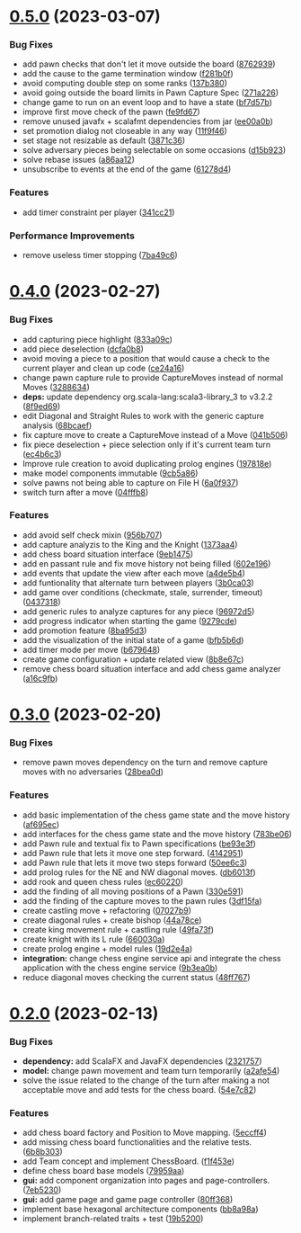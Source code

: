 # [0.5.0](https://github.com/jahrim/PPS-22-chess/compare/0.4.0...0.5.0) (2023-03-07)


### Bug Fixes

* add pawn checks that don't let it move outside the board ([8762939](https://github.com/jahrim/PPS-22-chess/commit/876293956a356e78d49a1ca6637eed6385bf07e4))
* add the cause to the game termination window ([f281b0f](https://github.com/jahrim/PPS-22-chess/commit/f281b0ffb7414887180bba00386163966940d851))
* avoid computing double step on some ranks ([137b380](https://github.com/jahrim/PPS-22-chess/commit/137b38062ad6b44d94c15443999dd2ba119b8c7d))
* avoid going outside the board limits in Pawn Capture Spec ([271a226](https://github.com/jahrim/PPS-22-chess/commit/271a226de1ec779d4ac31fa554d9e519017cbf76))
* change game to run on an event loop and to have a state ([bf7d57b](https://github.com/jahrim/PPS-22-chess/commit/bf7d57b8111625ab806a21de6289087df3539671))
* improve first move check of the pawn ([fe9fd67](https://github.com/jahrim/PPS-22-chess/commit/fe9fd67f8528a6eee48f84cd1e471a579d67be57))
* remove unused javafx + scalafmt dependencies from jar ([ee00a0b](https://github.com/jahrim/PPS-22-chess/commit/ee00a0bf6ba259ac7a766984be4530a42e4de4ba))
* set promotion dialog not closeable in any way ([11f9f46](https://github.com/jahrim/PPS-22-chess/commit/11f9f46d32792f984a32dd330f0fa4609b9cd5d4))
* set stage not resizable as default ([3871c36](https://github.com/jahrim/PPS-22-chess/commit/3871c364982e0325a8616785605a674b7750e9a9))
* solve adversary pieces being selectable on some occasions ([d15b923](https://github.com/jahrim/PPS-22-chess/commit/d15b92324112a11a15fe4e091807db9215fd33c7))
* solve rebase issues ([a86aa12](https://github.com/jahrim/PPS-22-chess/commit/a86aa126a199f876d06b413979f0b48c77fec00b))
* unsubscribe to events at the end of the game ([61278d4](https://github.com/jahrim/PPS-22-chess/commit/61278d4635262884a2857f0e4781767219761dad))


### Features

* add timer constraint per player ([341cc21](https://github.com/jahrim/PPS-22-chess/commit/341cc21276c5fa3ca56ad7037fd336206e2c5796))


### Performance Improvements

* remove useless timer stopping ([7ba49c6](https://github.com/jahrim/PPS-22-chess/commit/7ba49c69eab753c7b0641c9d5be6a65655239492))

# [0.4.0](https://github.com/jahrim/PPS-22-chess/compare/0.3.0...0.4.0) (2023-02-27)


### Bug Fixes

* add capturing piece highlight ([833a09c](https://github.com/jahrim/PPS-22-chess/commit/833a09c985de6b19385f28162f875951f7af657b))
* add piece deselection ([dcfa0b8](https://github.com/jahrim/PPS-22-chess/commit/dcfa0b81e6272a458ad1d2cf002191e2ade2b063))
* avoid moving a piece to a position that would cause a check to the current player and clean up code ([ce24a16](https://github.com/jahrim/PPS-22-chess/commit/ce24a162e3bd167c5396c71a3b0a31ffbc6ae853))
* change pawn capture rule to provide CaptureMoves instead of normal Moves ([3288634](https://github.com/jahrim/PPS-22-chess/commit/3288634bef35b87461571baabb8dd188844bfeaa))
* **deps:** update dependency org.scala-lang:scala3-library_3 to v3.2.2 ([8f9ed69](https://github.com/jahrim/PPS-22-chess/commit/8f9ed694c285b9e1320dc4ca481c2a017ba90965))
* edit Diagonal and Straight Rules to work with the generic capture analysis ([68bcaef](https://github.com/jahrim/PPS-22-chess/commit/68bcaefe1432b1ac5b60116641a9bb87850d5bda))
* fix capture move to create a CaptureMove instead of a Move ([041b506](https://github.com/jahrim/PPS-22-chess/commit/041b50607e205bf116918db8f56ad96c0c68823b))
* fix piece deselection + piece selection only if it's current team turn ([ec4b6c3](https://github.com/jahrim/PPS-22-chess/commit/ec4b6c3dd2eabf1c037269bf03e1caf9fb99cc80))
* Improve rule creation to avoid duplicating prolog engines ([197818e](https://github.com/jahrim/PPS-22-chess/commit/197818ee373972da845de30858d5b34791765180))
* make model components immutable ([9cb5a86](https://github.com/jahrim/PPS-22-chess/commit/9cb5a8632cddeb3fce4eb2febafbdc6e11ff28bb))
* solve pawns not being able to capture on File H ([6a0f937](https://github.com/jahrim/PPS-22-chess/commit/6a0f937c5d6be830c9b577defceef6500ccc4fbd))
* switch turn after a move ([04fffb8](https://github.com/jahrim/PPS-22-chess/commit/04fffb8d950d87a24a81f9969f2ff14ae0a24c47))


### Features

* add avoid self check mixin ([956b707](https://github.com/jahrim/PPS-22-chess/commit/956b70782a74364e6288aba19fabc85675d28255))
* add capture analyzis to the King and the Knight ([1373aa4](https://github.com/jahrim/PPS-22-chess/commit/1373aa43071eb76ecb7763746088fab8cab13b53))
* add chess board situation interface ([9eb1475](https://github.com/jahrim/PPS-22-chess/commit/9eb147523ada0667456ac57d8551ffb48f243858))
* add en passant rule and fix move history not being filled ([602e196](https://github.com/jahrim/PPS-22-chess/commit/602e196673ccc7ed87269ec0f381dc869d94498f))
* add events that update the view after each move ([a4de5b4](https://github.com/jahrim/PPS-22-chess/commit/a4de5b45fc723729b2618206311771096632f0a7))
* add funtionality that alternate turn between players ([3b0ca03](https://github.com/jahrim/PPS-22-chess/commit/3b0ca03df5e2d58ab2ed975bb7d0db3557962e9d))
* add game over conditions (checkmate, stale, surrender, timeout) ([0437318](https://github.com/jahrim/PPS-22-chess/commit/043731884950c269ad7b467e5cbe00e2e4388a6d))
* add generic rules to analyze captures for any piece ([96972d5](https://github.com/jahrim/PPS-22-chess/commit/96972d597984b577a38ffe8d591a72391cabdc35))
* add progress indicator when starting the game ([9279cde](https://github.com/jahrim/PPS-22-chess/commit/9279cded8ca84caf4cf8817b4f525a229e625601))
* add promotion feature ([8ba95d3](https://github.com/jahrim/PPS-22-chess/commit/8ba95d393368bed90a44891e8ded9449d3aea377))
* add the visualization of the initial state of a game ([bfb5b6d](https://github.com/jahrim/PPS-22-chess/commit/bfb5b6d6f97c91a21ea104b32edadbefe03b40da))
* add timer mode per move ([b679648](https://github.com/jahrim/PPS-22-chess/commit/b679648017fb2a78ccf0a0d4df9d12e85fe0370a))
* create game configuration + update related view ([8b8e67c](https://github.com/jahrim/PPS-22-chess/commit/8b8e67cad321f3a28bf7d48086aa04fb87feba45))
* remove chess board situation interface and add chess game analyzer ([a16c9fb](https://github.com/jahrim/PPS-22-chess/commit/a16c9fb07aeaf7d67575614c181b3d475aee6194))

# [0.3.0](https://github.com/jahrim/PPS-22-chess/compare/0.2.0...0.3.0) (2023-02-20)


### Bug Fixes

* remove pawn moves dependency on the turn and remove capture moves with no adversaries ([28bea0d](https://github.com/jahrim/PPS-22-chess/commit/28bea0d02773485372c063c7290626af270b222a))


### Features

* add basic implementation of the chess game state and the move history ([af695ec](https://github.com/jahrim/PPS-22-chess/commit/af695ec0f8e0f81b026353d839510948aa2e5c09))
* add interfaces for the chess game state and the move history ([783be06](https://github.com/jahrim/PPS-22-chess/commit/783be0636279d63fce25b7ca9448b9779dadd9a1))
* add Pawn rule and textual fix to Pawn specifications ([be93e3f](https://github.com/jahrim/PPS-22-chess/commit/be93e3fd23e932f8c0f0ec4f6654777bfd9b4d53))
* add Pawn rule that lets it move one step forward. ([4142951](https://github.com/jahrim/PPS-22-chess/commit/4142951b8b8d6793ae592b2c7b8aedbb85373844))
* add Pawn rule that lets it move two steps forward ([50ee6c3](https://github.com/jahrim/PPS-22-chess/commit/50ee6c3f4a0951ff62bb9986086a009e88ecb46f))
* add prolog rules for the NE and NW diagonal moves. ([db6013f](https://github.com/jahrim/PPS-22-chess/commit/db6013f50eca223402956223747c44d5b4e86ebd))
* add rook and queen chess rules ([ec60220](https://github.com/jahrim/PPS-22-chess/commit/ec60220f7b1000ef33187cae021c196a9f8ef95f))
* add the finding of all moving positions of a Pawn ([330e591](https://github.com/jahrim/PPS-22-chess/commit/330e5912f2af6c13fab30911056b8e12ed330db5))
* add the finding of the capture moves to the pawn rules ([3df15fa](https://github.com/jahrim/PPS-22-chess/commit/3df15fa1a8cac4b198c6ca5a81d80a88f118679d))
* create castling move + refactoring ([07027b9](https://github.com/jahrim/PPS-22-chess/commit/07027b9597f6daa762f78c9b90284be33c06778e))
* create diagonal rules + create bishop ([44a78ce](https://github.com/jahrim/PPS-22-chess/commit/44a78ce3299bdfbef360b572d679c403a2055371))
* create king movement rule + castling rule ([49fa73f](https://github.com/jahrim/PPS-22-chess/commit/49fa73f34ef20c14b92e1ad185da4b479f72a86b))
* create knight with its L rule ([660030a](https://github.com/jahrim/PPS-22-chess/commit/660030a9469995e7a84503b41d24625bd36379b6))
* create prolog engine + model rules ([19d2e4a](https://github.com/jahrim/PPS-22-chess/commit/19d2e4aabee6c43227f5a8fb7d4c838d662daeb9))
* **integration:** change chess engine service api and integrate the chess application with the chess engine service ([9b3ea0b](https://github.com/jahrim/PPS-22-chess/commit/9b3ea0b1a61a7b24e8bc5deda45a9df57d1a2d77))
* reduce diagonal moves checking the current status ([48ff767](https://github.com/jahrim/PPS-22-chess/commit/48ff76777ec0577b2481d43a9851b729f48c1a0c))

# [0.2.0](https://github.com/jahrim/PPS-22-chess/compare/0.1.0...0.2.0) (2023-02-13)


### Bug Fixes

* **dependency:** add ScalaFX and JavaFX dependencies ([2321757](https://github.com/jahrim/PPS-22-chess/commit/23217574511bdc8fd543207dfcfd003a0bf8c008))
* **model:** change pawn movement and team turn temporarily ([a2afe54](https://github.com/jahrim/PPS-22-chess/commit/a2afe54eb57be5300c60ae603bedd37bb3ee9a65))
* solve the issue related to the change of the turn after making a not acceptable move and add tests for the chess board. ([54e7c82](https://github.com/jahrim/PPS-22-chess/commit/54e7c8219fefd0b26f4e53014c2d1f2253d89c10))


### Features

* add chess board factory and Position to Move mapping. ([5eccff4](https://github.com/jahrim/PPS-22-chess/commit/5eccff49a8e6282d7e852a394be51f15533ba714))
* add missing chess board functionalities and the relative tests. ([6b8b303](https://github.com/jahrim/PPS-22-chess/commit/6b8b30371b2450485316eaad26371cc7f8272455))
* add Team concept and implement ChessBoard. ([f1f453e](https://github.com/jahrim/PPS-22-chess/commit/f1f453ee4b0f821b37cc7848046e08d71417ace0))
* define chess board base models ([79959aa](https://github.com/jahrim/PPS-22-chess/commit/79959aa63bcba8733ce77f8b095f47bbcf575560))
* **gui:** add component organization into pages and page-controllers. ([7eb5230](https://github.com/jahrim/PPS-22-chess/commit/7eb52307f197c9f21bfcc5e60505a4fc266866ba))
* **gui:** add game page and game page controller ([80ff368](https://github.com/jahrim/PPS-22-chess/commit/80ff3683be38078f055a19e308a163898c920e14))
* implement base hexagonal architecture components ([bb8a98a](https://github.com/jahrim/PPS-22-chess/commit/bb8a98a11e5f5ba1513f80fb59ae0449ca37237b))
* implement branch-related traits + test ([19b5200](https://github.com/jahrim/PPS-22-chess/commit/19b5200eae77e758d9b7e71d86d1baa83465f00b))
